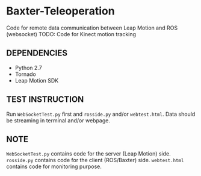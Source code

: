 # Baxter-Teleoperation
Code for remote data communication between Leap Motion and ROS (websocket)
TODO: Code for Kinect motion tracking

## DEPENDENCIES
* Python 2.7
* Tornado
* Leap Motion SDK

## TEST INSTRUCTION
Run `WebSocketTest.py` first and `rosside.py` and/or `webtest.html`. Data should be streaming in terminal and/or webpage.

## NOTE
`WebSocketTest.py` contains code for the server (Leap Motion) side.
`rosside.py` contains code for the client (ROS/Baxter) side.
`webtest.html` contains code for monitoring purpose.
